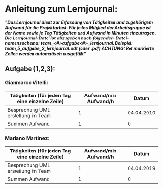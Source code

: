 # Anleitung zum Lernjournal:

***"Das Lernjournal dient zur Erfassung von Tätigkeiten und zugehörigem Aufwand für die  Projektarbeit. Für jedes Mitglied der Arbeitsgruppe ist der Name sowie je Tag Tätigkeiten und Aufwand in Minuten einzutragen. Die Lernjournal-Datei ist abzugeben nach folgendem Datei-
namensschema: team_<#>_aufgabe_<#>_lernjournal.<erweiterung> Beispiel: team_5_aufgabe_2_lernjournal.odt (oder .pdf)
ACHTUNG: Rot markierte Zellen werden automatisch ausgefüllt"***
			
			
## Aufgabe (1,2,3):			
			
### Gianmarco Vitelli:			 

Tätigkeiten (für jeden Tag eine einzelne Zeile) |	Aufwand/min	Aufwand/h	 | Datum
----------------------------------------------- | ---------------------- | -----
Besprechung UML erstellung im Team | 1 | 04.04.2019
Summen Aufwand                                  | 1                      | 0 | 04.04.2019
			
			
### Mariano Martinez:			 
			
Tätigkeiten (für jeden Tag eine einzelne Zeile) |	Aufwand/min	Aufwand/h	 | Datum
----------------------------------------------- | ---------------------- | -----
Besprechung UML erstellung im Team | 1 |  04.04.2019
Summen Aufwand                                  | 1                      | 0 |
			
